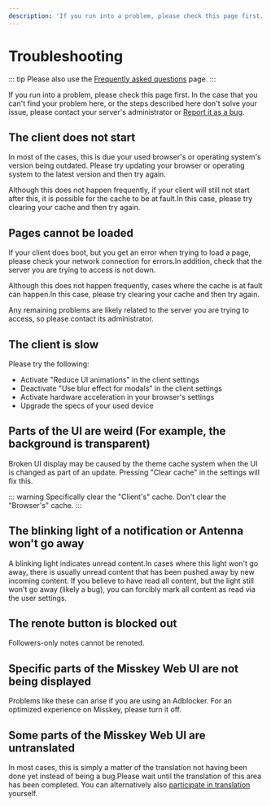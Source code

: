```yaml
---
description: 'If you run into a problem, please check this page first.'
---
```


# Troubleshooting
::: tip
Please also use the [Frequently asked questions](./faq.md) page.
:::

If you run into a problem, please check this page first. In the case that you can't find your problem here, or the steps described here don't solve your issue, please contact your server's administrator or [Report it as a bug](./report-issue).

## The client does not start
In most of the cases, this is due your used browser's or operating system's version being outdated. Please try updating your browser or operating system to the latest version and then try again.

Although this does not happen frequently, if your client will still not start after this, it is possible for the cache to be at fault.In this case, please try clearing your cache and then try again.

## Pages cannot be loaded
If your client does boot, but you get an error when trying to load a page, please check your network connection for errors.In addition, check that the server you are trying to access is not down.

Although this does not happen frequently, cases where the cache is at fault can happen.In this case, please try clearing your cache and then try again.

Any remaining problems are likely related to the server you are trying to access, so please contact its administrator.

## The client is slow
Please try the following:

- Activate "Reduce UI animations" in the client settings
- Deactivate "Use blur effect for modals" in the client settings
- Activate hardware acceleration in your browser's settings
- Upgrade the specs of your used device

## Parts of the UI are weird (For example, the background is transparent)
Broken UI display may be caused by the theme cache system when the UI is changed as part of an update. Pressing "Clear cache" in the settings will fix this.

::: warning
Specifically clear the "Client's" cache. Don't clear the "Browser's" cache.
:::

## The blinking light of a notification or Antenna won't go away
A blinking light indicates unread content.In cases where this light won't go away, there is usually unread content that has been pushed away by new incoming content. If you believe to have read all content, but the light still won't go away (likely a bug), you can forcibly mark all content as read via the user settings.

## The renote button is blocked out
Followers-only notes cannot be renoted.

## Specific parts of the Misskey Web UI are not being displayed
Problems like these can arise if you are using an Adblocker. For an optimized experience on Misskey, please turn it off.

## Some parts of the Misskey Web UI are untranslated
In most cases, this is simply a matter of the translation not having been done yet instead of being a bug.Please wait until the translation of this area has been completed. You can alternatively also [participate in translation](./misskey) yourself.

